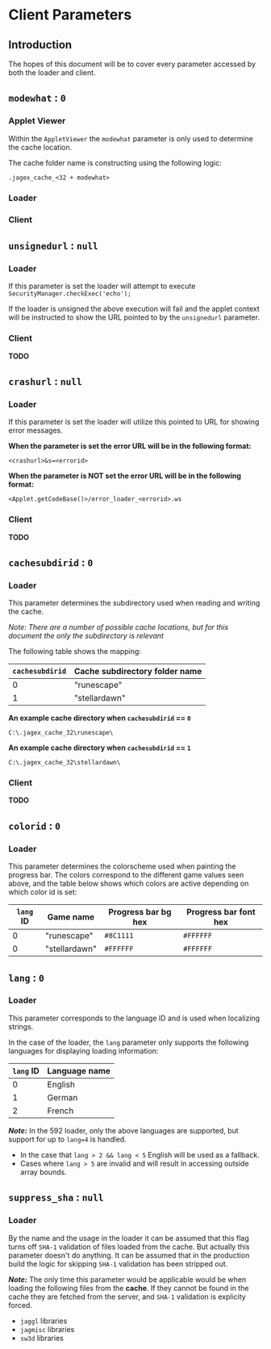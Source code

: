 # Client Parameters

## Introduction
The hopes of this document will be to cover every parameter accessed by both the loader and client.

## `modewhat` : `0`

### Applet Viewer
Within the `AppletViewer` the `modewhat` parameter is only used to determine the cache location.

The cache folder name is constructing using the following logic:

`.jagex_cache_<32 + modewhat>`

### Loader

### Client

## `unsignedurl` : `null`

### Loader

If this parameter is set the loader will attempt to execute `SecurityManager.checkExec('echo');`

If the loader is unsigned the above execution will fail and the applet context will be instructed to show the URL pointed to by the `unsignedurl` parameter.

### Client

**TODO**

## `crashurl` : `null`

### Loader

If this parameter is set the loader will utilize this pointed to URL for showing error messages.

**When the parameter is set the error URL will be in the following format:**

`<crashurl>&s=<errorid>`

**When the parameter is NOT set the error URL will be in the following format:**

`<Applet.getCodeBase()>/error_loader_<errorid>.ws`

### Client

**TODO**

## `cachesubdirid` : `0`

### Loader

This parameter determines the subdirectory used when reading and writing the cache.

_Note: There are a number of possible cache locations, but for this document the only the subdirectory is relevant_

The following table shows the mapping:

| `cachesubdirid` | Cache subdirectory folder name |
| --- | --- |
| 0 | "runescape" |
| 1 | "stellardawn" |

**An example cache directory when `cachesubdirid` == `0`**

`C:\.jagex_cache_32\runescape\`

**An example cache directory when `cachesubdirid` == `1`**

`C:\.jagex_cache_32\stellardawn\`

### Client

**TODO**

## `colorid` : `0`

### Loader

This parameter determines the colorscheme used when painting the progress bar. The colors correspond to the different game values seen above,
and the table below shows which colors are active depending on which color id is set:

| `lang` ID | Game name | Progress bar bg hex | Progress bar font hex |
| --- | --- | --- | --- |
| 0 | "runescape" | `#8C1111` | `#FFFFFF` |
| 0 | "stellardawn" | `#FFFFFF` | `#FFFFFF` |

## `lang` : `0`

### Loader

This parameter corresponds to the language ID and is used when localizing strings.

In the case of the loader, the `lang` parameter only supports the following languages for displaying loading information:

| `lang` ID | Language name |
| --- | --- |
| 0 | English |
| 1 | German |
| 2 | French |

**_Note:_** In the 592 loader, only the above languages are supported, but support for up to `lang=4` is handled.

- In the case that `lang > 2 && lang < 5` English will be used as a fallback.
- Cases where `lang > 5` are invalid and will result in accessing outside array bounds.

## `suppress_sha` : `null`

### Loader

By the name and the usage in the loader it can be assumed that this flag turns off `SHA-1` validation of files loaded from the cache. But actually this
parameter doesn't do anything. It can be assumed that in the production build the logic for skipping `SHA-1` validation has been stripped out.

**_Note:_** The only time this parameter would be applicable would be when loading the following files from the **cache**. If they cannot be found in the cache
they are fetched from the server, and `SHA-1` validation is explicity forced.

- `jaggl` libraries
- `jagmisc` libraries
- `sw3d` libraries
